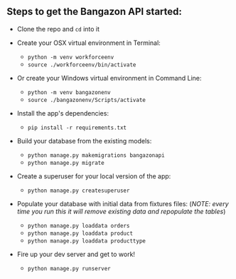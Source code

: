 ## Steps to get the Bangazon API started:

- Clone the repo and `cd` into it

- Create your OSX virtual environment in Terminal:

  - `python -m venv workforceenv`
  - `source ./workforceenv/bin/activate`

- Or create your Windows virtual environment in Command Line:

  - `python -m venv bangazonenv`
  - `source ./bangazonenv/Scripts/activate`

- Install the app's dependencies:

  - `pip install -r requirements.txt`

- Build your database from the existing models:

  - `python manage.py makemigrations bangazonapi`
  - `python manage.py migrate`

- Create a superuser for your local version of the app:

  - `python manage.py createsuperuser`

- Populate your database with initial data from fixtures files: (_NOTE: every time you run this it will remove existing data and repopulate the tables_)

  - `python manage.py loaddata orders`
  - `python manage.py loaddata product`
  - `python manage.py loaddata producttype`

- Fire up your dev server and get to work!

  - `python manage.py runserver`